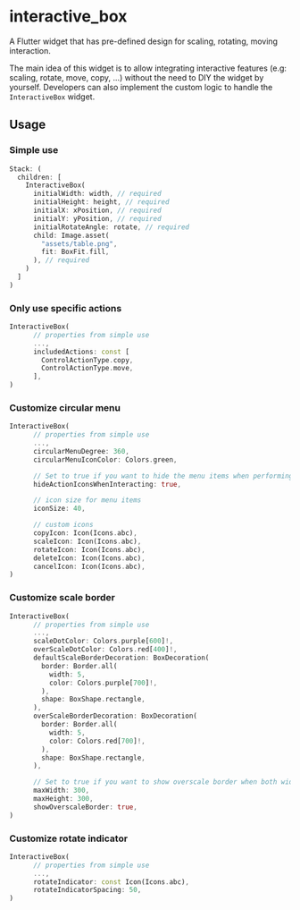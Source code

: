 <!--
This README describes the package. If you publish this package to pub.dev,
this README's contents appear on the landing page for your package.

For information about how to write a good package README, see the guide for
[writing package pages](https://dart.dev/guides/libraries/writing-package-pages).

For general information about developing packages, see the Dart guide for
[creating packages](https://dart.dev/guides/libraries/create-library-packages)
and the Flutter guide for
[developing packages and plugins](https://flutter.dev/developing-packages).
-->

# interactive_box

A Flutter widget that has pre-defined design for scaling, rotating, moving interaction. 

The main idea of this widget is to allow integrating interactive features (e.g: scaling, rotate, move, copy, ...) without the need to DIY the widget by yourself. Developers can also implement the custom logic to handle the `InteractiveBox` widget.
## Usage

### Simple use
```dart
Stack: (
  children: [
    InteractiveBox(
      initialWidth: width, // required
      initialHeight: height, // required
      initialX: xPosition, // required
      initialY: yPosition, // required
      initialRotateAngle: rotate, // required
      child: Image.asset(
        "assets/table.png",
        fit: BoxFit.fill,
      ), // required
    )
  ]
)

```

### Only use specific actions
```dart
InteractiveBox(
      // properties from simple use
      ...,
      includedActions: const [
        ControlActionType.copy,
        ControlActionType.move,
      ],
)
```

### Customize circular menu
```dart
InteractiveBox(
      // properties from simple use
      ...,
      circularMenuDegree: 360,
      circularMenuIconColor: Colors.green,

      // Set to true if you want to hide the menu items when performing interactive actions.
      hideActionIconsWhenInteracting: true,

      // icon size for menu items
      iconSize: 40, 

      // custom icons
      copyIcon: Icon(Icons.abc),
      scaleIcon: Icon(Icons.abc),
      rotateIcon: Icon(Icons.abc),
      deleteIcon: Icon(Icons.abc),
      cancelIcon: Icon(Icons.abc),
)
```
### Customize scale border
```dart
InteractiveBox(
      // properties from simple use
      ...,
      scaleDotColor: Colors.purple[600]!,
      overScaleDotColor: Colors.red[400]!,
      defaultScaleBorderDecoration: BoxDecoration(
        border: Border.all(
          width: 5,
          color: Colors.purple[700]!,
        ),
        shape: BoxShape.rectangle,
      ),
      overScaleBorderDecoration: BoxDecoration(
        border: Border.all(
          width: 5,
          color: Colors.red[700]!,
        ),
        shape: BoxShape.rectangle,
      ),

      // Set to true if you want to show overscale border when both width and height is equal to maxWidth and maxHeight
      maxWidth: 300,
      maxHeight: 300,
      showOverscaleBorder: true,
)
```

### Customize rotate indicator
```dart
InteractiveBox(
      // properties from simple use
      ...,
      rotateIndicator: const Icon(Icons.abc),
      rotateIndicatorSpacing: 50,
)
```
